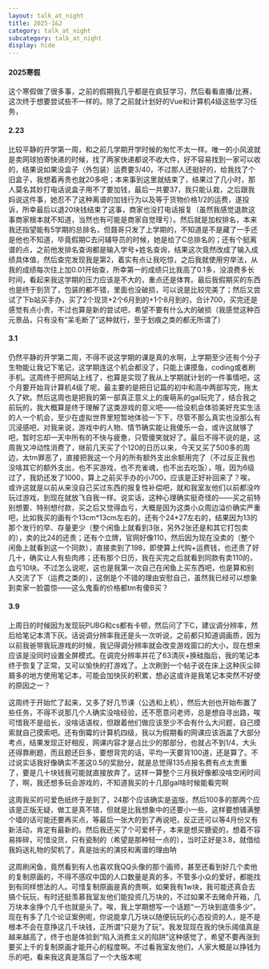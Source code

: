```yaml
---
layout: talk_at_night
title: 2025-1&2
category: talk_at_night
subcategory: talk_at_night
display: hide
---
```


<!-- more -->

#### 2025寒假

这个寒假做了很多事，之前的假期我几乎都是在疯狂学习，然后看看直播/比赛，这次终于想要尝试些不一样的。除了之前就计划好的Vue和计算机4级这些学习任务，

#### 2.23

比较平静的开学第一周，和之前几学期开学时候的匆忙不太一样。唯一的小风波就是卖网球拍寄快递的时候，找了两家快递都说不收大件，好不容易找到一家可以收的，结果说如果没盒子（外包装）运费要3/40，不过那人还挺好的，给我找了个旧盒子，我想着再贵也就20多吧；本来事到这里就结束了，结果过了几小时，那人莫名其妙打电话说盒子用不了要加钱，最后一共要37，我只能认栽，之后跟我妈说这件事，她忍不了这种离谱的加钱行为以及等于货物价格1/2的运费，遂投诉，所幸最后以退20块钱结束了这事，商家也没打电话报复（虽然我感觉退款这事商家根本就不知道，当然也有可能是商家自觉理亏）。然后就是加权排名，本来我还指望能有5学期的总排名，但聂哥只发了上学期的，不知道是不是藏了一手还是他也不知道，毕竟假期C去问辅导员的时候，她是给了C总排名的；还有个挺离谱的点，之前他发排名查询都是输入学号+姓名查询，结果这次竟然改成了输入成绩具体值，然后查完发现我是第2，着实有点让我吃惊，之后我就使用穷举法，从我的成绩每次往上加0.01开始查，所幸第一的成绩只比我高了0.1多，没浪费多长时间，看起来我这学期的压力应该是不大的，重点还是体育。最后我假期买的东西也是终于到货了，包装的都不错，里面也没破损，可以说是比较完美了；然后又尝试了下b站买手办，买了2个现货+2个6月到的+1个8月到的，合计700，买完还是感觉有点小贵，不过也算是新的尝试吧，希望不要有什么大的破损（我感觉这种百元景品，只有没有“呆毛断了”这种就行，至于划痕之类的都无所谓了）

#### 3.1

仍然平静的开学第二周，不得不说这学期的课是真的水啊，上学期至少还有个分子生物能让我记下笔记，这学期连这个机会都没了，只能上课摸鱼，coding或者刷手机。这周终于把网站上线了，也算是实现了我从上学期就计划的一件事情吧，这个月要开始背计算机4级了呢，最主要的是把日记篇的初中和高中两部写完，拖太久了欸。然后这周也是把我的第一部真正意义上的废萌系的gal玩完了，结合我之前玩的，我大概算是终于理解了这类游戏的意义吧——给没机会体验美好充实生活的人一个机会，至少在虚拟世界里短暂地体验一下下，尽管不那么真实也没那么有沉浸感吧，对我来说，游戏中的人物、情节确实能让我傻乐一会，或许这就够了吧，暂时忘却一天中所有的不快与疲惫，只管傻笑就好了。最后不得不说的是，这周我又冲动性消费了，继前几天买了个120的日历以来，今天又买了500多的周边，太tm罪恶了，直接把我这一个月的所有额外支出余额用完了（不过反正我也没啥其它的额外支出，也不买游戏，也不充雀魂，也不出去吃饭），哦，因为6级过了，我奶还发了1000，算上之前买手办的小700，应该是正好补回来了？唉，或许这就是以前从来没自己买过东西的报复性补偿吧，就和我室友他们以前都没咋玩过游戏，到现在就放飞自我一样。说实话，这种心理确实挺奇怪的——买之前特别想要、特别想付款，买之后又觉得血亏，大概是因为这类小众周边溢价确实严重吧，比如我买的画有个13cm\*13cm左右的，还有个24\*27左右的，结果因为13的那个发行的早、存量更少（整个闲鱼上就看到3张，另外2张还是和其它打包卖的），卖的比24的还贵；还有个立牌，官网好像110，然后因为现在没卖的（整个闲鱼上就看到这一个同款），直接卖到了198，即使算上代购+运费钱，也还贵了好几十，确实让人有些肉疼；还有那个日历，我在买完之后就看到同款有卖110的，血亏10块。不过怎么说呢，这也是我第一次自己在闲鱼上买东西吧，也是算和别人交流了下（运费之类的），这倒是个不错的理由安慰自己，虽然我已经可以想象到卖家一脸震惊——这么鬼畜的价格都tm有傻B买？

#### 3.9

上周日的时候因为发现玩PUBG和cs都有卡顿，然后问了下C，建议调分辨率，然后给笔记本清下灰。话说调分辨率我还是头一次听说，之前都只知道调画质，因为以前我爸带我玩游戏的时候，我记得调分辨率就会改变游戏窗口的大小，现在想来应该是没同时设置全屏模式。在调完分辨率并花了63清灰+换硅脂后，我的笔记本终于恢复了正常，又可以愉快的打游戏了。上次刷到一个帖子说在床上这种灰尘碎屑多的地方使用笔记本，可能会加快灰的积累，想必这或许是我笔记本突然不好使的原因之一？

这周终于开始忙了起来，又多了好几节课（公选和上机），然后大创也开始布置了些任务，不得不说那几个人确实没啥经验，还不愿意问老师，总是想自寻出路，唉可惜我不是组长，没啥话语权，但跟着他们做应该至少不会有什么大问题，自己摸索就自己摸索吧。还有倒霉的计算机四级，我以为假期看的网课应该涵盖了大部分考点，结果发现正好相反，网课内容才是占比少的那部分，也就占不到1/4，大头还得靠刷题，而且题还巨多，要想背完的话，平均一天要背100道，还是算了。不过说实话我好像确实不差这0.5的奖励分，就是总觉得135点报名费有点太贵重了，要是几十块钱我可能就直接放弃了。这样一算整个三月我好像都没啥空闲时间了，啊，我还想多玩会游戏的，不知道我买的十几部gal啥时候能看完啊

这周我买的可爱色纸终于是到了，24那个应该确实是盗版，然后100多的那两个应该是正版无疑，做工是真不错，但就是比我想象中的还要小一些，这样要想铺满整个墙的话可能还要再买点，等最后一张大的到了再说吧，反正还可以等4月份又有新活动，肯定有最新的。然后我还买了个可爱杯子，本来是想买搪瓷的，想着不容易摔碎，可惜没货，只有瓷制的（希望是那种轻一点的），当时正好是3.8，就借给我妈送礼物的契机了，真是拙劣的演技和离谱的理由呐

这周刷闲鱼，竟然看到有人也喜欢我QQ头像的那个画师，甚至还看到好几个卖他的复制原画的，不得不感叹中国的人口数量是真的多，不管多小众的爱好，都能找到有同样想法的人。可惜复制原画是真的贵啊，如果我有1w块，我可能还真会去搞个玩玩，有时还挺羡慕我室友他们能投资几万块的，不过如果不去赌命开箱，几万块本金挣个几千也就是头了。唉，我上学期想写一个话题“一万块到底值多少”，现在有多了几个论证案例呢，你说能拿几万块以随便玩玩的心态投资的人，是不是根本不会在意挣这几千块钱，正所谓“只是为了玩”。我发现现在我的快乐阈值真是越来越高了，终于也是体验到“陷入消费主义的陷阱”这种感觉了，希望不要再涨到要买上千的复制原画才能开心的程度啊。不过看我室友他们，人家大概是以挣钱为乐的吧，看来我这真是落后了一个大版本呢

